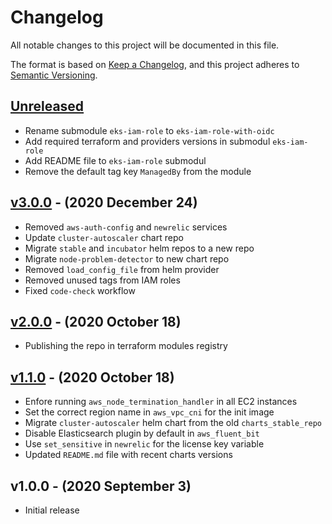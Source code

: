 # Changelog

All notable changes to this project will be documented in this file.

The format is based on [Keep a Changelog](https://keepachangelog.com/en/1.0.0/),
and this project adheres to [Semantic Versioning](https://semver.org/spec/v2.0.0.html).

## [Unreleased](https://github.com/ahmad-hamade/terraform-eks-config/compare/v3.0.0...master)

* Rename submodule `eks-iam-role` to `eks-iam-role-with-oidc`
* Add required terraform and providers versions in submodul `eks-iam-role`
* Add README file to `eks-iam-role` submodul
* Remove the default tag key `ManagedBy` from the module

<!--CHANGELOG: Please add all relevant changes here, making sure your change is on top of others. -->
<!--CHANGELOG: DO NOT REMOVE OTHER ENTRIES! -->
<!--CHANGELOG: When releasing, the release engineer will validate your PR and update the version number accordingly. -->
<!--CHANGELOG: For more information please read https://keepachangelog.com/en/1.0.0/ -->

## [v3.0.0](https://github.com/ahmad-hamade/terraform-eks-config/compare/v2.0.0...v3.0.0) - (2020 December 24)

* Removed `aws-auth-config` and `newrelic` services
* Update `cluster-autoscaler` chart repo
* Migrate `stable` and `incubator` helm repos to a new repo
* Migrate `node-problem-detector` to new chart repo
* Removed `load_config_file` from helm provider
* Removed unused tags from IAM roles
* Fixed `code-check` workflow

## [v2.0.0](https://github.com/ahmad-hamade/terraform-eks-config/compare/v1.1.0...v2.0.0) - (2020 October 18)

* Publishing the repo in terraform modules registry

## [v1.1.0](https://github.com/ahmad-hamade/terraform-eks-config/compare/v1.0.0...v1.1.0) - (2020 October 18)

* Enfore running `aws_node_termination_handler` in all EC2 instances
* Set the correct region name in `aws_vpc_cni` for the init image
* Migrate `cluster-autoscaler` helm chart from the old `charts_stable_repo`
* Disable Elasticsearch plugin by default in `aws_fluent_bit`
* Use `set_sensitive` in `newrelic` for the license key variable
* Updated `README.md` file with recent charts versions

## v1.0.0 - (2020 September 3)

* Initial release

